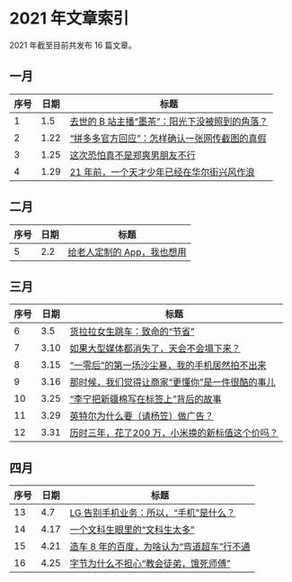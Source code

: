 # 2021 年文章索引

2021 年截至目前共发布 16 篇文章。

## 一月

| 序号 | 日期 | 标题                                                        |
| ---- | ---- | ----------------------------------------------------------- |
| 1    | 1.5  | [去世的 B 站主播“墨茶”：阳光下没被照到的角落？](/2021/0122) |
| 2    | 1.22 | [“拼多多官方回应”：怎样确认一张网传截图的真假](/2021/0105)  |
| 3    | 1.25 | [这次恐怕真不是郑爽男朋友不行](/2021/0125)                  |
| 4    | 1.29 | [21 年前，一个天才少年已经在华尔街兴风作浪](/2021/0129)     |

## 二月

| 序号 | 日期 | 标题                                     |
| ---- | ---- | ---------------------------------------- |
| 5    | 2.2  | [给老人定制的 App，我也想用](/2021/0202) |

## 三月

| 序号 | 日期 | 标题                                                         |
| ---- | ---- | ------------------------------------------------------------ |
| 6    | 3.5  | [货拉拉女生跳车：致命的“节省”](/2021/0305)                   |
| 7    | 3.10 | [如果大型媒体都消失了，天会不会塌下来？](/2021/0310)         |
| 8    | 3.15 | [“一零后”的第一场沙尘暴，我的手机居然拍不出来](/2021/0315)   |
| 9    | 3.16 | [那时候，我们觉得让商家“更懂你”是一件很酷的事儿](/2021/0316) |
| 10   | 3.25 | [“李宁把新疆棉写在标签上”背后的故事](/2021/0325)             |
| 11   | 3.29 | [英特尔为什么要（请杨笠）做广告？](/2021/0329)               |
| 12   | 3.31 | [历时三年，花了200 万，小米换的新标值这个价吗？](/2021/0331) |

## 四月

| 序号 | 日期 | 标题                                                    |
| ---- | ---- | ------------------------------------------------------- |
| 13   | 4.7  | [LG 告别手机业务：所以，“手机”是什么？](/2021/0407)     |
| 14   | 4.17 | [一个文科生眼里的“文科生太多”](/2021/0417)              |
| 15   | 4.21 | [造车 8 年的百度，为啥认为“弯道超车”行不通](/2021/0421) |
| 16   | 4.25 | [字节为什么不担心“教会徒弟，饿死师傅”](/2021/0425)      |